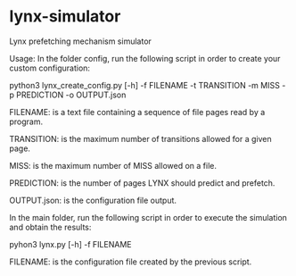 # lynx-simulator

Lynx prefetching mechanism simulator

Usage: In the folder config, run the following script in order to create your custom configuration:

python3 lynx_create_config.py [-h] -f FILENAME -t TRANSITION -m MISS -p PREDICTION -o OUTPUT.json

FILENAME: is a text file containing a sequence of file pages read by a program.

TRANSITION: is the maximum number of transitions allowed for a given page.

MISS: is the maximum number of MISS allowed on a file.

PREDICTION: is the number of pages LYNX should predict and prefetch.

OUTPUT.json: is the configuration file output.

In the main folder, run the following script in order to execute the simulation and obtain the results:

pyhon3 lynx.py [-h] -f FILENAME

FILENAME: is the configuration file created by the previous script.
